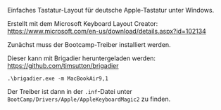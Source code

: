 Einfaches Tastatur-Layout für deutsche Apple-Tastatur unter Windows.

Erstellt mit dem Microsoft Keyboard Layout Creator:
https://www.microsoft.com/en-us/download/details.aspx?id=102134

Zunächst muss der Bootcamp-Treiber installiert werden.


Dieser kann mit Brigadier heruntergeladen werden:
https://github.com/timsutton/brigadier
```
.\brigadier.exe -m MacBookAir9,1
```
Der Treiber ist dann in der `.inf`-Datei unter `BootCamp/Drivers/Apple/AppleKeyboardMagic2` zu finden.
